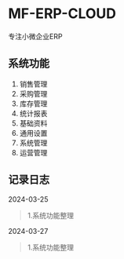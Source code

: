 # MF-ERP-CLOUD

专注小微企业ERP

## 系统功能

1. 销售管理
2. 采购管理
3. 库存管理
4. 统计报表
5. 基础资料
6. 通用设置
7. 系统管理
8. 运营管理

## 记录日志

2024-03-25
> 1.系统功能整理<br/>

2024-03-27
> 1.系统功能整理<br/>
 


